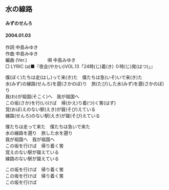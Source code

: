 ## 水の線路
#### みずのせんろ
#### 2004.01.03


作詞     中島みゆき　　　　　   
作曲      中島みゆき  　　　   
編曲 (Ver.) 　　　　
唄     中島みゆき     
□ LYRIC (a)■『夜会(やかい)VOL.13「24時(じ)着(き) ０時(じ)発(はつ)」』   
  
僕(ぼく)たちは走(はし)って来(き)た　僕たちは急(いそ)いで来(き)た  
水(みず)の線路(せんろ)を遡(さかのぼ)り　旅(たび)した水(みず)を遡(さかのぼ)り  
我(わ)が祖国(そこく)へ　我が祖国へ  
この坂(さか)を行(い)けば　帰(かえ)り着(つ)く筈(はず)  
覚(おぼ)えのない駅(えき)が聳(そび)えている  
線路(せんろ)のない駅(えき)が聳(そび)えている  
  
僕たちは走って来た　僕たちは急いで来た  
水の線路を遡り　旅した水を遡り  
我が祖国へ　我が祖国へ  
この坂を行けば　帰り着く筈  
覚えのない駅が聳えている  
線路のない駅が聳えている  
  
この坂を行けば　帰り着く筈  
この坂を行けば　帰り着く筈  
この坂を行けば  